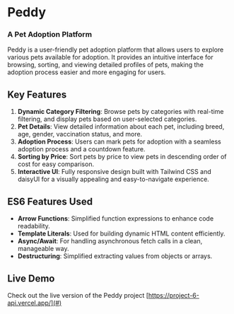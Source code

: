 # Peddy

### A Pet Adoption Platform

Peddy is a user-friendly pet adoption platform that allows users to explore various pets available for adoption. It provides an intuitive interface for browsing, sorting, and viewing detailed profiles of pets, making the adoption process easier and more engaging for users.

## Key Features

1. **Dynamic Category Filtering**: Browse pets by categories with real-time filtering, and display pets based on user-selected categories.
2. **Pet Details**: View detailed information about each pet, including breed, age, gender, vaccination status, and more.
3. **Adoption Process**: Users can mark pets for adoption with a seamless adoption process and a countdown feature.
4. **Sorting by Price**: Sort pets by price to view pets in descending order of cost for easy comparison.
5. **Interactive UI**: Fully responsive design built with Tailwind CSS and daisyUI for a visually appealing and easy-to-navigate experience.

## ES6 Features Used

- **Arrow Functions**: Simplified function expressions to enhance code readability.
- **Template Literals**: Used for building dynamic HTML content efficiently.
- **Async/Await**: For handling asynchronous fetch calls in a clean, manageable way.
- **Destructuring**: Simplified extracting values from objects or arrays.


## Live Demo

Check out the live version of the Peddy project [https://project-6-api.vercel.app/](#)

